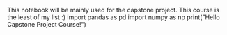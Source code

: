 This notebook will be mainly used for the capstone project. This course is the least of my list :)
import pandas as pd 
import numpy as np
print("Hello Capstone Project Course!")
